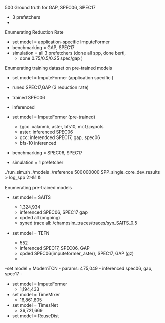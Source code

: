 500 Ground truth for GAP, SPEC06, SPEC17
- 3 prefetchers
-
Enumerating Reduction Rate
- set model = application-specific ImputeFormer
- benchmarking = GAP, SPEC17
- simulation = all 3 prefetchers (done all spp, done berti,
	- done 0.75/0.5/0.25 spec/gap )

Enumerating training dataset on pre-trained models
- set model = ImputeFormer (application specific	)
- runed SPEC17,GAP (3 reduction rate)
- trained SPEC06 
- inferenced

- set model = ImputeFormer (pre-trained)
	- {gcc. xalanmb, aster, bfs10, mcf}.pypots	
	- aster: inferenced  SPEC06
	- gcc: inferendced SPEC17, gap, spec06
	- bfs-10 inferenced
- benchmarking = SPEC06, SPEC17
- simulation = 1 prefetcher

./run_sim.sh ./models ./reference 500000000 SPP_single_core_dev_results > log_spp 2>&1 &

Enumerating pre-trained models
- set model = SAITS
	- 1,324,934
	- inferenced SPEC06, SPEC17 gap
	- cpded all (ongoing)
	- syned trace all: /champsim_traces/traces/syn_SAITS_0.5

- set model = TEFN
	- 552
	- inferenced SPEC17, SPEC06, GAP
	- cpded SPEC06(imputeformer_aster), SPEC17, GAP (gz)
	- 

-set model = ModernTCN
	- params:  475,049
	- inferenced spec06, gap, spec17
	- 
- set model = ImputeFormer 
	- 1,194,433
- set model = TimeMixer
	- 16,861,805
- set model = TimesNet
	- 36,721,669
- set model = ReuseDist
<!--stackedit_data:
eyJoaXN0b3J5IjpbLTg4MjE3NzU5NSwyMDczNjY0MDA4LC0xMT
Y1OTU2MDYwLC0xNTg5OTg0Mjg0LDM1NjI5MTA0MywtMTEyMDgw
MDU1OCwtMjYyODkwNjg2LC0xNDk4NDY1OTgwLC0xNjM4MDQ1NT
kzLC0xOTM3NDc0Njc4LDE5Njk0Mjg0OCwxMDQ2NDA5ODk0LC0x
NDY2MjUyMjQxLC0xMzQ3MjM0MzA5LC0yMDQwOTM1NzYzLDIxMT
UyMTA4NDgsMTY5NjczNjk2OCwtOTE1ODU4MDMxLC01MDc2ODc4
NjQsLTE2MjY0NDI5NTRdfQ==
-->